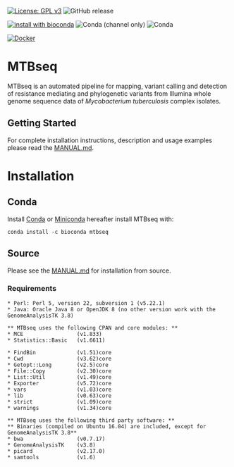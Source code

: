 [![License: GPL v3](https://img.shields.io/badge/License-GPL%20v3-blue.svg)](https://www.gnu.org/licenses/gpl-3.0)
![GitHub release](https://img.shields.io/github/release/ngs-fzb/mtbseq_source.svg)

[![install with bioconda](https://img.shields.io/badge/install%20with-bioconda-brightgreen.svg?style=flat)](http://bioconda.github.io/recipes/mtbseq/README.html)
![Conda (channel only)](https://img.shields.io/conda/vn/bioconda/mtbseq.svg)
![Conda](https://img.shields.io/conda/dn/bioconda/mtbseq.svg)

[![Docker](https://quay.io/repository/biocontainers/mtbseq/status)](https://quay.io/repository/biocontainers/mtbseq)

# MTBseq

MTBseq is an automated pipeline for mapping, variant calling and detection of resistance mediating and phylogenetic variants from Illumina whole genome sequence data of *Mycobacterium tuberculosis* complex isolates.

## Getting Started

For complete installation instructions, description and usage examples please read the [MANUAL.md](https://github.com/ngs-fzb/MTBseq_source/blob/master/MANUAL.md).

# Installation

## Conda
Install [Conda](https://conda.io/docs/) or [Miniconda](https://conda.io/miniconda.html) hereafter install MTBseq with:
```
conda install -c bioconda mtbseq
```

## Source
Please see the [MANUAL.md](https://github.com/ngs-fzb/MTBseq_source/blob/master/MANUAL.md) for installation from source.

### Requirements

```
* Perl: Perl 5, version 22, subversion 1 (v5.22.1)
* Java: Oracle Java 8 or OpenJDK 8 (no other version work with the GenomeAnalysisTK 3.8)

** MTBseq uses the following CPAN and core modules: **
* MCE                 (v1.833)
* Statistics::Basic   (v1.6611)

* FindBin             (v1.51)core
* Cwd                 (v3.62)core
* Getopt::Long        (v2.5)core
* File::Copy          (v2.30)core
* List::Util          (v1.49)core
* Exporter            (v5.72)core
* vars                (v1.03)core
* lib                 (v0.63)core
* strict              (v1.09)core
* warnings            (v1.34)core

** MTBseq uses the following third party software: **
** Binaries (compiled on Ubuntu 16.04) are included, except for GenomeAnalysisTK 3.8**
* bwa                 (v0.7.17)
* GenomeAnalysisTK    (v3.8)
* picard              (v2.17.0)
* samtools            (v1.6)
```
